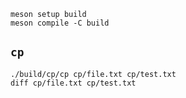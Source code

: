 ```
meson setup build
meson compile -C build
```

## `cp`

```
./build/cp/cp cp/file.txt cp/test.txt
diff cp/file.txt cp/test.txt
```
